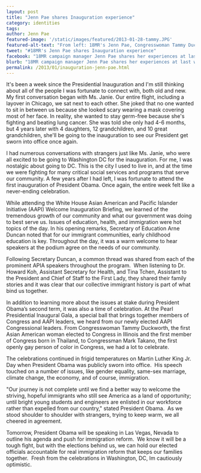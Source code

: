 ```yaml
---
layout: post
title: "Jenn Pae shares Inauguration experience"
category: identities
tags:
author: Jenn Pae
featured-image: '/static/images/featured/2013-01-28-tammy.JPG'
featured-alt-text: "From left: 18MR's Jenn Pae, Congresswoman Tammy Duckworth, Genevieve Villafranca Jopanda of KAYA: Filipino Americans for Progress"
tweet: "#18MR's Jenn Pae shares Inauguration experience"
facebook: "18MR campaign manager Jenn Pae shares her experiences at last week's Presidential Inauguration!"
blurb: "18MR campaign manager Jenn Pae shares her experiences at last week's Presidential Inauguration. And yes, she met Congresswoman Tammy Duckworth!"
permalink: /2013/01/inauguration-jenn-pae.html
---
```


It's been a week since the Presidential Inauguration and I'm still thinking about all of the people I was fortunate to connect with, both old and new. My first conversation began with Ms. Janie. Our entire flight, including a layover in Chicago, we sat next to each other. She joked that no one wanted to sit in between us because she looked scary wearing a mask covering most of her face. In reality, she wanted to stay germ-free because she's fighting and beating lung cancer. She was told she only had 4-6 months, but 4 years later with 4 daughters, 12 grandchildren, and 10 great grandchildren, she'll be going to the inauguration to see our President get sworn into office once again.

I had numerous conversations with strangers just like Ms. Janie, who were all excited to be going to Washington DC for the inauguration. For me, I was nostalgic about going to DC. This is the city I used to live in, and at the time we were fighting for many critical social services and programs that serve our community. A few years after I had left, I was fortunate to attend the first inauguration of President Obama. Once again, the entire week felt like a never-ending celebration.

While attending the White House Asian American and Pacific Islander Initiative (AAPI) Welcome Inauguration Briefing, we learned of the tremendous growth of our community and what our government was doing to best serve us. Issues of education, health, and immigration were hot topics of the day. In his opening remarks, Secretary of Education Arne Duncan noted that for our immigrant communities, early childhood education is key. Throughout the day, it was a warm welcome to hear speakers at the podium agree on the needs of our community.

Following Secretary Duncan, a common thread was shared from each of the prominent APIA speakers throughout the program.&nbsp; When listening to Dr. Howard Koh, Assistant Secretary for Health, and Tina Tchen, Assistant to the President and Chief of Staff to the First Lady, they shared their family stories and it was clear that our collective immigrant history is part of what bind us together.

In addition to learning more about the issues at stake during President Obama&rsquo;s second term, it was also a time of celebration. At the Pearl Presidential Inaugural Gala, a special ball that brings together members of Congress and AAPI leaders, we heard from our newly elected AAPI Congressional leaders. From Congresswoman Tammy Duckworth, the first Asian American woman elected to Congress in Illinois and the first member of Congress born in Thailand, to Congressman Mark Takano, the first openly gay person of color in Congress, we had a lot to celebrate.

The celebrations continued in frigid temperatures on Martin Luther King Jr. Day when President Obama was publicly sworn into office.&nbsp; His speech touched on a number of issues, like gender equality, same-sex marriage, climate change, the economy, and of course, immigration.

"Our journey is not complete until we find a better way to welcome the striving, hopeful immigrants who still see America as a land of opportunity; until bright young students and engineers are enlisted in our workforce rather than expelled from our country," stated President Obama.&nbsp; As we stood shoulder to shoulder with strangers, trying to keep warm, we all cheered in agreement.

Tomorrow, President Obama will be speaking in Las Vegas, Nevada to outline his agenda and push for immigration reform.&nbsp; We know it will be a tough fight, but with the elections behind us, we can hold our elected officials accountable for real immigration reform that keeps our families together.&nbsp; Fresh from the celebrations in Washington, DC, Im cautiously optimistic. 